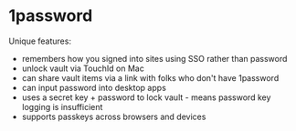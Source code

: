 # 1password

Unique features:

- remembers how you signed into sites using SSO rather than password
- unlock vault via TouchId on Mac
- can share vault items via a link with folks who don't have 1password
- can input password into desktop apps
- uses a secret key + password to lock vault - means password key logging is insufficient
- supports passkeys across browsers and devices
